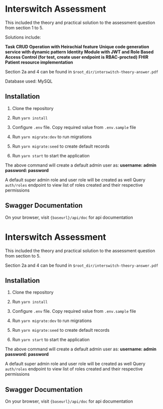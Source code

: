 
# Interswitch Assessment
This included the theory and practical solution to the assessment question from section 1 to 5.

Solutions include: 

**Task CRUD Operation with Heirachial feature**
**Unique code generation service with dynamic pattern**
**Identity Module with JWT and Role Based Access Control (for test, create user endpoint is RBAC-procted)**
**FHIR Patient resource implementation**

Section 2a and 4 can be found in `$root_dir/interswitch-theory-answer.pdf`

Database used: MySQL

## Installation
1. Clone the repository
2. Run `yarn install`

3. Configure `.env` file. Copy required value from `.env.sample` file
4. Run `yarn migrate:dev` to run migrations
5. Run `yarn migrate:seed` to create default records
6. Run `yarn start` to start the application

The above command will create a default admin user as:
**username: admin**
**password: password**

A default super admin role and user role will be created as well
Query `auth/roles` endpoint to view list of roles created and their respective permissions

## Swagger Documentation
On your browser, visit `{baseurl}/api/doc` for api documentation

# Interswitch Assessment
This included the theory and practical solution to the assessment question from section to 5.

Section 2a and 4 can be found in `$root_dir/interswitch-theory-answer.pdf`

## Installation
1. Clone the repository
2. Run `yarn install`

3. Configure `.env` file. Copy required value from `.env.sample` file
4. Run `yarn migrate:dev` to run migrations
5. Run `yarn migrate:seed` to create default records
6. Run `yarn start` to start the application

The above command will create a default admin user as:
**username: admin**
**password: password**

A default super admin role and user role will be created as well
Query `auth/roles` endpoint to view list of roles created and their respective permissions

## Swagger Documentation
On your browser, visit `{baseurl}/api/doc` for api documentation

